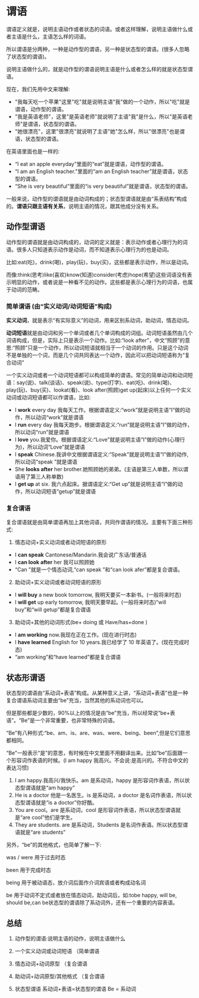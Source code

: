 # 谓语

谓语定义就是，说明主语动作或者状态的词语。或者这样理解，说明主语做什么或者主语是什么，主语怎么样的词语。

所以谓语是分两种，一种是动作型的谓语，另一种是状态型的谓语。(很多人忽略了状态型的谓语)。

说明主语做什么的，就是动作型的谓语说明主语是什么或者怎么样的就是状态型谓语。

现在，我们先用中文来理解:

- "我每天吃一个苹果"这里"吃"就是说明主语"我"做的一个动作，所以"吃"就是谓语，动作型的谓语。
- "我是英语老师"，这里"是英语老师"就说明了主语"我"是什么，所以"是英语老师"是谓语，状态型的谓语。
- "她很漂亮"，这里"很漂亮"就说明了主语"她"怎么样，所以"很漂亮"也是谓语，状态型的谓语。

在英语里面也是一样的:

- “I eat an apple everyday”里面的“eat”就是谓语，动作型的谓语。
- “I am an English teacher.”里面的“am an English teacher”就是谓语，状态型的谓语。
- “She is very beautiful”里面的“is very beautiful”就是谓语，状态型的谓语。

一般来说，动作型的谓语就是由动词构成的；状态型谓语就是由“系表结构”构成的。**谓语只跟主语有关系**，说明主语的情况，跟其他成分没有关系。

## 动作型谓语

动作型的谓语就是由动词构成的，动词的定义就是：表示动作或者心理行为的词语。很多人只知道表示动作是动词，而不知道表示心理行为的也是动词。

比如:eat(吃)，drink(喝)，play(玩)，buy(买)，这些都是表示动作，所以是动词。

而像:think(思考)like(喜欢)know(知道)consider(考虑)hope(希望)这些词语没有表示明显的动作，或者说是一种看不见的动作。这些都是表示心理行为的词语，也属于动词的范畴。

### 简单谓语 (由“实义动词/动词短语”构成)

**实义动词**，就是表示“有实际意义”的动词，用来区别系动词，助动词，情态动词。

**动词短语**就是由动词和另一个单词或者几个单词构成的词组。动词短语虽然由几个词语构成，但是，实际上只是表示一个动作。比如:“look after”，中文“照顾”的意思:“照顾”只是一个动作，所以动词短语就相当于一个动词的作用。只是这个动词不是单独的一个词，而是几个词共同表达一个动作，因此可以把动词短语称为“复合动词”

一个实义动词或者一个动词短语都可以构成简单的谓语。常见的简单动词和动词短语：say(说)、talk(谈话)、speak(说)、type(打字)、eat(吃)、drink(喝)、play(玩)、buy(买)、lookat(看)、look after(照顾)get up(起床)以上任何一个实义动词或动词短语都可以作谓语，比如:

- I **work** every day 我每天工作。根据谓语定义:“work”就是说明主语“I”做的动作，所以动词“work”就是谓语
- I **run** every day 我每天跑步。根据谓语定义:“run”就是说明主语“I”做的动作，所以动词“run”就是谓语
- I **love** you.我爱你。根据谓语定义:“Love”就是说明主语“I”做的动作(心理行为)，所以动词“Love”就是谓语
- I **speak** Chinese.我讲中文根据谓语定义:“Speak”就是说明主语“I”做的动作,所以动词“speak ”就是谓语
- She **looks after** her brother.她照顾她的弟弟。(主语是第三人单数，所以谓语用了第三人称单数)
- I **get up** at six. 我六点起床。据谓语定义:“Get up”就是说明主语“I”做的动作，所以动词短语“getup”就是谓语

### 复合谓语

复合谓语就是由简单谓语再加上其他词语，共同作谓语的情况。主要有下面三种形式:

1. 情态动词+实义动词或者动词短语的原形

- I **can speak** Cantonese/Mandarin.我会说广东话/普通话
- I **can look after** her 我可以照顾她
- “Can ”就是一个情态动词,“can speak ”和“can look afer”都是复合谓语。

2. 助动词+实义动词或者动词短语的原形

- I **will buy** a new book tomorrow, 我明天要买一本新书。(一般将来时态)
- I **will get** up early tomorrow, 我明天要早起。(一般将来时态)“will buy”和“will getup”都是复合谓语

3. 助动词+其他的动词形式(be+ doing 或 Have/has+done )

- I **am working** now.我现在正在工作。(现在进行时态)
- I **have learned** English for 10 years.我已经学了 10 年英语了。(现在完成时态)
- “am working”和“have learned”都是复合谓语

## 状态形谓语

状态型的谓语由“系动词+表语”构成。从某种意义上讲，“系动词+表语”也是一种复合谓语系动词主要由“be”充当，当然其他的系动词也可以。

但是那些都是少数的，90%以上的情况是由“be”充当，所以经常说“be+表语”。“Be”是一个非常重要，也非常特殊的词语。

“Be”有八种形式:“be、am、is、are、was、were、being、been”,但是它们意思都相同。

“Be”一般表示“是”的意思，有时候在中文里面不用翻译出来。比如“be”后面跟一个形容词作表语的时候。(I am happy 我高兴。不会说:是高兴的。不符合中文的表达习惯)

1. I am happy.我高兴/我快乐。am 是系动词，happy 是形容词作表语，所以状态型谓语就是“am happy”
2. He is a doctor 他是一名医生。is 是系动词，a doctor 是名词作表语，所以状态型谓语就是“is a doctor”你好酷。
3. You are cool。are 是系动词，cool 是形容词作表语，所以状态型谓语就是“are cool”他们是学生。
4. They are students. are 是系动词，Students 是名词作表语。所以状态型谓语就是“are students”

另外，“be”的其他格式，也简单了解一下:

was / were 用于过去时态

been 用于完成时态

being 用于被动语态，放介词后面作介词宾语或者构成动名词

be 用于动词不定式或者放在情态动词，助动词后，如:tobe happy, will be, should be,can be状态型的谓语除了系动词外，还有一个重要的内容表语。

## 总结

1. 动作型的谓语:说明主语的动作，说明主语做什么
  1. 一个实义动词或动词短语 （简单谓语
  2. 情态动词+动词原型 （复合谓语
  3. 助动词+动词原型/其他格式 （复合谓语

2. 状态型谓语
  系动词+表语=状态型的谓语
  Be = 系动词
  